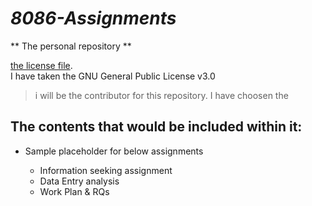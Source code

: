 # _8086-Assignments_

** The personal repository **

[the license file](https://github.com/ranjithae/8086-Assignments/blob/master/LICENSE).  
I have taken the GNU General Public License v3.0
>i will be the contributor for this repository. I have choosen the 

## The contents that would be included within it:
* Sample placeholder for below assignments
  
  * Information seeking assignment
  * Data Entry analysis
  * Work Plan & RQs
